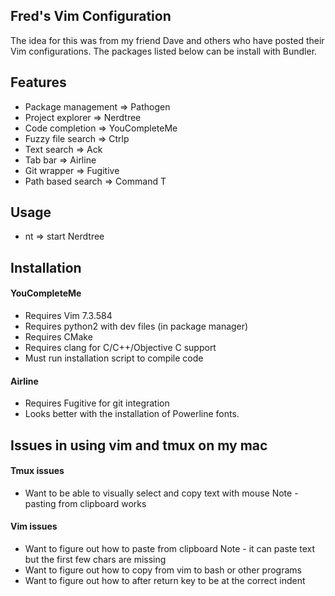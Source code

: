 ## Fred's Vim Configuration
The idea for this was from my friend Dave and others who have posted their Vim configurations.
The packages listed below can be install with Bundler.

## Features
* Package management => Pathogen
* Project explorer => Nerdtree
* Code completion => YouCompleteMe
* Fuzzy file search => Ctrlp
* Text search => Ack
* Tab bar => Airline
* Git wrapper => Fugitive
* Path based search => Command T

## Usage
* <leader> nt => start Nerdtree

## Installation
#### YouCompleteMe

* Requires Vim 7.3.584
* Requires python2 with dev files (in package manager)
* Requires CMake
* Requires clang for C/C++/Objective C support
* Must run installation script to compile code

#### Airline

* Requires Fugitive for git integration
* Looks better with the installation of Powerline fonts.

## Issues in using vim and tmux on my mac

#### Tmux issues
* Want to be able to visually select and copy text with mouse
	Note - pasting from clipboard works
	
#### Vim issues
* Want to figure out how to paste from clipboard
	Note - it can paste text but the first few chars are missing
* Want to figure out how to copy from vim to bash or other programs
* Want to figure out how to after return key to be at the correct indent
